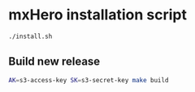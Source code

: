 # mxHero installation script

```bash
./install.sh
```

## Build new release

```bash
AK=s3-access-key SK=s3-secret-key make build 
```
